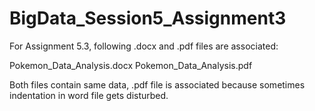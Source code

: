# BigData_Session5_Assignment3

For Assignment 5.3, following .docx and .pdf files are associated:

Pokemon_Data_Analysis.docx
Pokemon_Data_Analysis.pdf

Both files contain same data, .pdf file is associated because sometimes indentation in word file gets disturbed.
